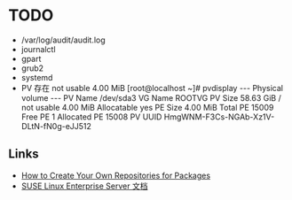 # TODO

- /var/log/audit/audit.log
- journalctl
- gpart
- grub2
- systemd
- PV 存在 not usable 4.00 MiB
[root@localhost ~]# pvdisplay
  --- Physical volume ---
  PV Name               /dev/sda3
  VG Name               ROOTVG
  PV Size               58.63 GiB / not usable 4.00 MiB
  Allocatable           yes 
  PE Size               4.00 MiB
  Total PE              15009
  Free PE               1
  Allocated PE          15008
  PV UUID               HmgWNM-F3Cs-NGAb-Xz1V-DLtN-fN0g-eJJ512

## Links

- [How to Create Your Own Repositories for Packages](https://www.percona.com/blog/how-to-create-your-own-repositories-for-packages/)
- [SUSE Linux Enterprise Server 文档](https://documentation.suse.com/zh-cn/sles/15-SP3/html/SLES-all/index.html)

